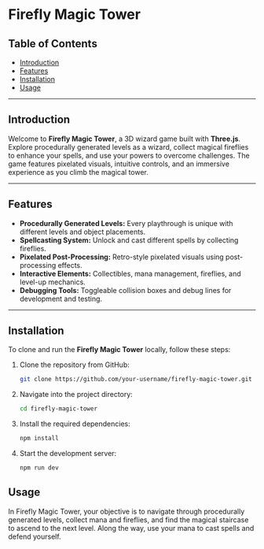 # **Firefly Magic Tower**

## Table of Contents
- [Introduction](#introduction)
- [Features](#features)
- [Installation](#installation)
- [Usage](#usage)

---

## Introduction

Welcome to **Firefly Magic Tower**, a 3D wizard game built with **Three.js**. Explore procedurally generated levels as a wizard, collect magical fireflies to enhance your spells, and use your powers to overcome challenges. The game features pixelated visuals, intuitive controls, and an immersive experience as you climb the magical tower.

---

## Features

- **Procedurally Generated Levels:** Every playthrough is unique with different levels and object placements.
- **Spellcasting System:** Unlock and cast different spells by collecting fireflies.
- **Pixelated Post-Processing:** Retro-style pixelated visuals using post-processing effects.
- **Interactive Elements:** Collectibles, mana management, fireflies, and level-up mechanics.
- **Debugging Tools:** Toggleable collision boxes and debug lines for development and testing.

---

## Installation

To clone and run the **Firefly Magic Tower** locally, follow these steps:
1. Clone the repository from GitHub:

   ```bash
   git clone https://github.com/your-username/firefly-magic-tower.git

2. Navigate into the project directory:
   ```bash
   cd firefly-magic-tower

3. Install the required dependencies:
   ```bash
   npm install

4. Start the development server:
   ```bash
   npm run dev

## Usage

In Firefly Magic Tower, your objective is to navigate through procedurally generated levels, collect mana and fireflies, and find the magical staircase to ascend to the next level. Along the way, use your mana to cast spells and defend yourself.




